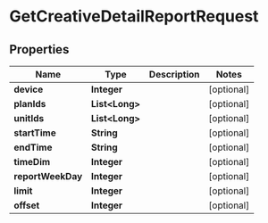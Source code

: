 

# GetCreativeDetailReportRequest


## Properties

Name | Type | Description | Notes
------------ | ------------- | ------------- | -------------
**device** | **Integer** |  |  [optional]
**planIds** | **List&lt;Long&gt;** |  |  [optional]
**unitIds** | **List&lt;Long&gt;** |  |  [optional]
**startTime** | **String** |  |  [optional]
**endTime** | **String** |  |  [optional]
**timeDim** | **Integer** |  |  [optional]
**reportWeekDay** | **Integer** |  |  [optional]
**limit** | **Integer** |  |  [optional]
**offset** | **Integer** |  |  [optional]



